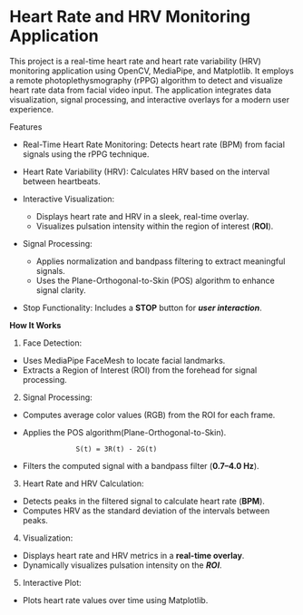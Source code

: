 # **Heart Rate** and **HRV Monitoring Application**
This project is a real-time heart rate and heart rate variability (HRV) monitoring application using OpenCV, MediaPipe, and Matplotlib. It employs a remote photoplethysmography (rPPG) algorithm to detect and visualize heart rate data from facial video input. The application integrates data visualization, signal processing, and interactive overlays for a modern user experience.

Features
- Real-Time Heart Rate Monitoring: Detects heart rate (BPM) from facial signals using the rPPG technique.

- Heart Rate Variability (HRV): Calculates HRV based on the interval between heartbeats.

- Interactive Visualization:
  - Displays heart rate and HRV in a sleek, real-time overlay.
  - Visualizes pulsation intensity within the region of interest (**ROI**).
- Signal Processing:
  - Applies normalization and bandpass filtering to extract meaningful signals.
  - Uses the Plane-Orthogonal-to-Skin (POS) algorithm to enhance signal clarity.
  
- Stop Functionality: Includes a **STOP** button for ***user interaction***.

**How It Works**
1. Face Detection:

- Uses MediaPipe FaceMesh to locate facial landmarks.
- Extracts a Region of Interest (ROI) from the forehead for signal processing.
 
2. Signal Processing:

- Computes average color values (RGB) from the ROI for each frame.
- Applies the POS algorithm(Plane-Orthogonal-to-Skin).<br/>

                   S(t) = 3R(t) - 2G(t)
- Filters the computed signal with a bandpass filter (**0.7–4.0 Hz**).

3. Heart Rate and HRV Calculation:

- Detects peaks in the filtered signal to calculate heart rate (**BPM**).
- Computes HRV as the standard deviation of the intervals between peaks.

4. Visualization:

- Displays heart rate and HRV metrics in a **real-time overlay**.
- Dynamically visualizes pulsation intensity on the ***ROI***.

5. Interactive Plot:

- Plots heart rate values over time using Matplotlib.
